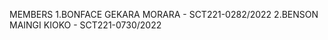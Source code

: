 MEMBERS
1.BONFACE GEKARA MORARA      -        SCT221-0282/2022
2.BENSON  MAINGI  KIOKO      -        SCT221-0730/2022
